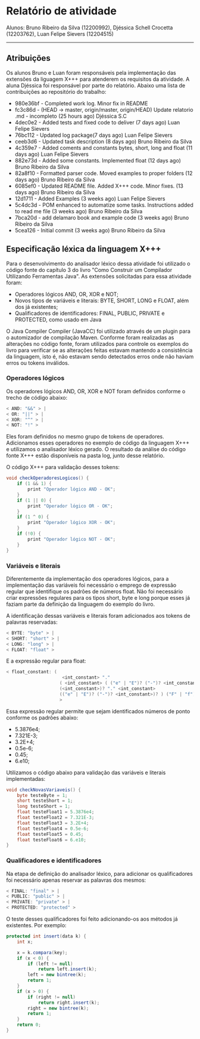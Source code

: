 # Relatório de atividade

Alunos: Bruno Ribeiro da Silva (12200992), Djéssica Schell Crocetta (12203762), Luan Felipe Sievers (12204515)

---

## Atribuições

Os alunos Bruno e Luan foram responsáveis pela implementação das extensões da liguagem X+++ para atenderem os requisitos da atividade. A aluna Djéssica foi responsável por parte do relatório. Abaixo uma lista de contribuições ao repositório do trabalho:

* 980e36bf - Completed work log. Minor fix in README
* fc3c86d - (HEAD -> master, origin/master, origin/HEAD) Update relatorio .md - incompleto (25 hours ago) Djéssica S.C
* 4dec0e2 - Added tests and fixed code to deliver (7 days ago) Luan Felipe Sievers
* 76bc112 - Updated log package(7 days ago) Luan Felipe Sievers
* ceeb3d6 - Updated task description (8 days ago) Bruno Ribeiro da Silva
* 4c359e7 - Added coments and constants bytes, short, long and float (11 days ago) Luan Felipe Sievers
* 882e73d - Added some constants. Implemented float (12 days ago) Bruno Ribeiro da Silva
* 82a8f10 - Formatted parser code. Moved examples to proper folders (12 days ago) Bruno Ribeiro da Silva
* 6085ef0 - Updated README file. Added X+++ code. Minor fixes. (13 days ago) Bruno Ribeiro da Silva
* 12d1711 - Added Examples (3 weeks ago) Luan Felipe Sievers
* 5c4dc3d - POM enhanced to automatize some tasks. Instructions added to read me file (3 weeks ago) Bruno Ribeiro da Silva
* 7bca20d - add delamaro book and example code (3 weeks ago) Bruno Ribeiro da Silva
* 5cea126 - Initial commit (3 weeks ago) Bruno Ribeiro da Silva

## Especificação léxica da linguagem X+++

Para o desenvolvimento do analisador léxico dessa atividade foi utilizado o código fonte do capítulo 3 do livro "Como Construir um Compilador Utilizando Ferramentas Java". As extensões solicitadas para essa atividade foram:

* Operadores lógicos AND, OR, XOR e NOT;
* Novos tipos de variáveis e literais: BYTE, SHORT, LONG e FLOAT, além dos já existentes;
* Qualificadores de identificadores: FINAL, PUBLIC, PRIVATE e PROTECTED, como usado em Java

O Java Compiler Compiler (JavaCC) foi utilizado através de um plugin para o automizador de compilação Maven. Conforme foram realizadas as alterações no código fonte, foram utilizados para controle os exemplos do livro para verificar se as alterações feitas estavam mantendo a consistência da linguagem, isto é, não estavam sendo detectados erros onde não haviam erros ou tokens inválidos.

### Operadores lógicos

Os operadores lógicos AND, OR, XOR e NOT foram definidos conforme o trecho de código abaixo:

```java
< AND: "&&" > |
< OR: "||" > |
< XOR: "^" > |
< NOT: "!" >
```

Eles foram definidos no mesmo grupo de tokens de operadores. Adicionamos esses operadores no exemplo de código da linguagem X+++ e utilizamos o analisador léxico gerado. O resultado da análise do código fonte X+++ estão disponíveis na pasta log, junto desse relatório.

O código X+++ para validação desses tokens:

```java
void checkOperadoresLogicos() {
    if (1 && 1) {
        print "Operador lógico AND - OK";
    }
    if (1 || 0) {
        print "Operador lógico OR - OK";
    }
    if (1 ^ 0) {
        print "Operador lógico XOR - OK";
    }
    if (!0) {
        print "Operador lógico NOT - OK";
    }
}
```

### Variáveis e literais

Diferentemente da implementação dos operadores lógicos, para a implementação das variáveis foi necessário o emprego de expressão regular que identifique os padrões de números float. Não foi necessário criar expressões regulares para os tipos short, byte e long porque esses já faziam parte da definição da linguagem do exemplo do livro.

A identificação dessas variáveis e literais foram adicionados aos tokens de palavras reservadas:

```java
< BYTE: "byte" > |
< SHORT: "short" > |
< LONG: "long" > |
< FLOAT: "float" >
```

E a expressão regular para float:

```java
< float_constant: (
                     <int_constant> "."
                    ( <int_constant> ( ("e" | "E")? ("-")? <int_constant> )? )? |
                    (<int_constant>)? "." <int_constant>
                    (("e" | "E")? ("-")? <int_constant>)? ) ("F" | "f")?
                    >
```

Essa expressão regular permite que sejam identificados números de ponto conforme os padrões abaixo:

* 5.3876e4;
* 7.321E-3;
* 3.2E+4;
* 0.5e-6;
* 0.45;
* 6.e10;

Utilizamos o código abaixo para validação das variáveis e literais implementadas:

```java
void checkNovasVariaveis() {
    byte testeByte = 1;
    short testeShort = 1;
    long testeShort = 1;
    float testeFloat1 = 5.3876e4;
    float testeFloat2 = 7.321E-3;
    float testeFloat3 = 3.2E+4;
    float testeFloat4 = 0.5e-6;
    float testeFloat5 = 0.45;
    float testeFloat6 = 6.e10;
}
```

### Qualificadores e identificadores

Na etapa de definição do analisador léxico, para adicionar os qualificadores foi necessário apenas reservar as palavras dos mesmos:

```java
< FINAL: "final" > |
< PUBLIC: "public" > |
< PRIVATE: "private" > |
< PROTECTED: "protected" >
```

O teste desses qualificadores foi feito adicionando-os aos métodos já existentes. Por exemplo:

```java
protected int insert(data k) {
    int x;

    x = k.compara(key);
    if (x < 0) {
        if (left != null)
            return left.insert(k);
        left = new bintree(k);
        return 1;
    }
    if (x > 0) {
        if (right != null)
            return right.insert(k);
        right = new bintree(k);
        return 1;
    }
    return 0;
}
```
